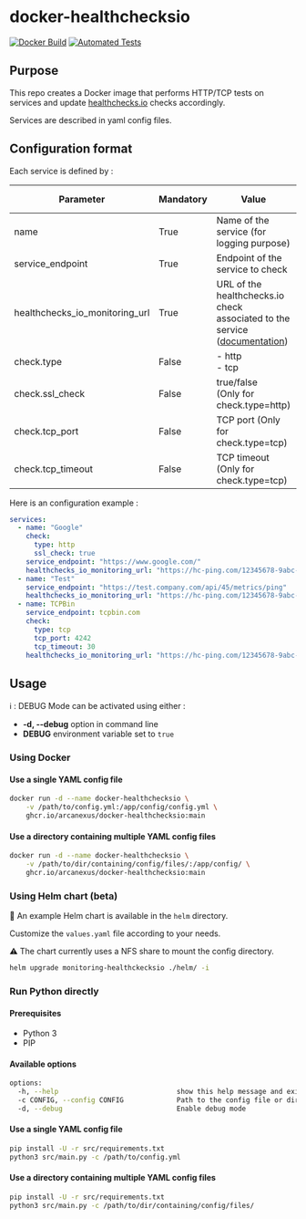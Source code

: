 # docker-healthchecksio

[![Docker Build](https://github.com/Arcanexus/docker-healthchecksio/actions/workflows/docker-publish.yml/badge.svg)](https://github.com/Arcanexus/docker-healthchecksio/actions/workflows/docker-publish.yml) [![Automated Tests](https://github.com/Arcanexus/docker-healthchecksio/actions/workflows/tests.yml/badge.svg)](https://github.com/Arcanexus/docker-healthchecksio/actions/workflows/tests.yml)

## Purpose

This repo creates a Docker image that performs HTTP/TCP tests on services and update [healthchecks.io](https://healthchecks.io) checks accordingly.

Services are described in yaml config files.

## Configuration format
Each service is defined by :

|Parameter   |Mandatory|Value   |Default value|
|---|---|---|---|
|name |True|Name of the service (for logging purpose)||
|service_endpoint|True|Endpoint of the service to check                                  ||
|healthchecks_io_monitoring_url|True|URL of the healthchecks.io check associated to the service ([documentation](https://healthchecks.io/docs/http_api/#success-uuid))  ||
|check.type|False|- http<br>- tcp|http|
|check.ssl_check|False|true/false<br>(Only for check.type=http)|true|
|check.tcp_port|False|TCP port (Only for check.type=tcp)|80|
|check.tcp_timeout|False|TCP timeout (Only for check.type=tcp)|5|


Here is an configuration example :
```yaml
services:
  - name: "Google"
    check:
      type: http
      ssl_check: true
    service_endpoint: "https://www.google.com/"
    healthchecks_io_monitoring_url: "https://hc-ping.com/12345678-9abc-defg-hijk-lmnopqrstuv"
  - name: "Test"
    service_endpoint: "https://test.company.com/api/45/metrics/ping"
    healthchecks_io_monitoring_url: "https://hc-ping.com/12345678-9abc-defg-hijk-zzzzzzzzzzz"
  - name: TCPBin
    service_endpoint: tcpbin.com
    check:
      type: tcp
      tcp_port: 4242
      tcp_timeout: 30
    healthchecks_io_monitoring_url: "https://hc-ping.com/12345678-9abc-defg-hijk-zzzzzzzzzzz"
```

## Usage

:information_source: : DEBUG Mode can be activated using either :
- **-d, --debug** option in command line
- **DEBUG** environment variable set to `true`

### Using Docker
#### Use a single YAML config file
```bash
docker run -d --name docker-healthchecksio \
    -v /path/to/config.yml:/app/config/config.yml \
    ghcr.io/arcanexus/docker-healthchecksio:main
```

#### Use a directory containing multiple YAML config files
```bash
docker run -d --name docker-healthchecksio \
    -v /path/to/dir/containing/config/files/:/app/config/ \
    ghcr.io/arcanexus/docker-healthchecksio:main
```

### Using Helm chart (beta)
:construction: An example Helm chart is available in the `helm` directory. 

Customize the `values.yaml` file according to your needs.

:warning: The chart currently uses a NFS share to mount the config directory.

```bash
helm upgrade monitoring-healthckecksio ./helm/ -i
```

### Run Python directly

#### Prerequisites
- Python 3
- PIP

#### Available options
```bash
options:
  -h, --help                             show this help message and exit
  -c CONFIG, --config CONFIG             Path to the config file or directory
  -d, --debug                            Enable debug mode
```

#### Use a single YAML config file

```bash
pip install -U -r src/requirements.txt
python3 src/main.py -c /path/to/config.yml
```

#### Use a directory containing multiple YAML config files

```bash
pip install -U -r src/requirements.txt
python3 src/main.py -c /path/to/dir/containing/config/files/
```
